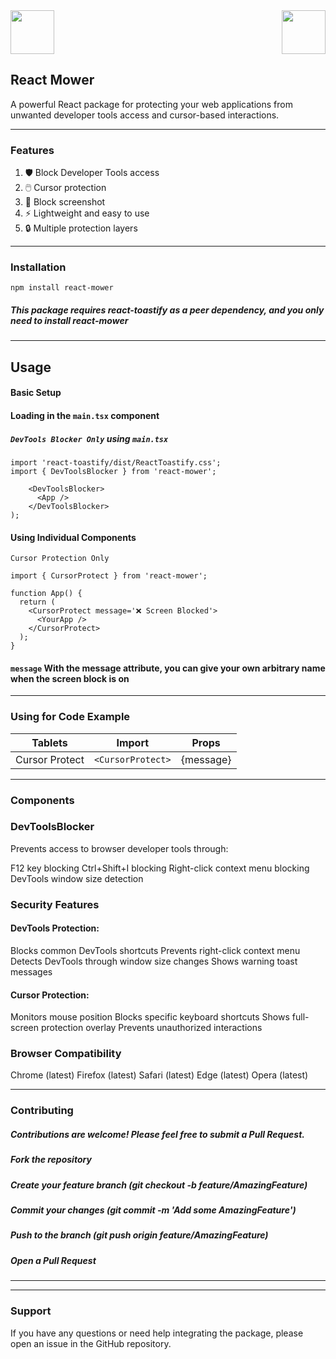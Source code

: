 <img src="https://cdn3d.iconscout.com/3d/free/thumb/free-react-3d-icon-download-in-png-blend-fbx-gltf-file-formats--facebook-logo-native-javascript-library-user-interfaces-coding-lang-pack-logos-icons-7578010.png?f=webp" width="70">
<img src="https://cdn3d.iconscout.com/3d/free/thumb/free-typescript-3d-icon-download-in-png-blend-fbx-gltf-file-formats--microsoft-logo-angular-language-javascript-static-type-coding-lang-pack-logos-icons-7577992.png" width="70" align=right>

## React Mower
A powerful React package for protecting your web applications from unwanted developer tools access and cursor-based interactions.

---

### Features

1. 🛡️ Block Developer Tools access
2. 🖱️ Cursor protection
3. 📸 Block screenshot
3. ⚡ Lightweight and easy to use
4. 🔒 Multiple protection layers

---

### Installation
```
npm install react-mower
```

##### This package requires react-toastify as a peer dependency, and you only need to install react-mower

---

## Usage
#### Basic Setup

#### Loading in the `main.tsx` component
##### `DevTools Blocker Only` using `main.tsx`
```tsx
import 'react-toastify/dist/ReactToastify.css';
import { DevToolsBlocker } from 'react-mower';

    <DevToolsBlocker>
      <App />
    </DevToolsBlocker>
);
```
#### Using Individual Components
`Cursor Protection Only`
```tsx
import { CursorProtect } from 'react-mower';

function App() {
  return (
    <CursorProtect message='❌ Screen Blocked'>
      <YourApp />
    </CursorProtect>
  );
}
```
#### `message` With the message attribute, you can give your own arbitrary name when the screen block is on

---

### Using for Code Example

| Tablets             | Import             | Props       |
|---------------------|--------------------|-------------|
| Cursor Protect      | `<CursorProtect>`  |  {message}  | 


---

### Components
### DevToolsBlocker
Prevents access to browser developer tools through:

F12 key blocking
Ctrl+Shift+I blocking
Right-click context menu blocking
DevTools window size detection

<!-- ### CursorProtect
Provides cursor-based protection:

Blocks Window+g key combination
Shows protection screen when mouse leaves window
Automatically hides protection screen when mouse returns -->

### Security Features

#### DevTools Protection:
Blocks common DevTools shortcuts
Prevents right-click context menu
Detects DevTools through window size changes
Shows warning toast messages


#### Cursor Protection:
Monitors mouse position
Blocks specific keyboard shortcuts
Shows full-screen protection overlay
Prevents unauthorized interactions



### Browser Compatibility

Chrome (latest)
Firefox (latest)
Safari (latest)
Edge (latest)
Opera (latest)

---

### Contributing
##### Contributions are welcome! Please feel free to submit a Pull Request.

##### Fork the repository
##### Create your feature branch (git checkout -b feature/AmazingFeature)
##### Commit your changes (git commit -m 'Add some AmazingFeature')
##### Push to the branch (git push origin feature/AmazingFeature)
##### Open a Pull Request

---

<!-- ### License
MIT © [Jasur Haydarov]
Author
Jasur Haydarov

GitHub: @jasurhaydarovcode
Website: www.jasurhaydarovcode.uz -->

---

### Support
If you have any questions or need help integrating the package, please open an issue in the GitHub repository.